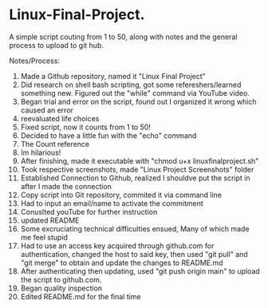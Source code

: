 # Linux-Final-Project.
A simple script couting from 1 to 50, along with notes and the general process to upload to git hub. 

Notes/Process:
1. Made a Github repository, named it "Linux Final Project"
2. Did research on shell bash scripting, got some refereshers/learned something new. Figured out the "while" command via YouTube video. 
3. Began trial and error on the script, found out I organized it wrong which caused an error
4. reevaluated life choices
5. Fixed script, now it counts from 1 to 50!
6. Decided to have a little fun with the "echo" command
7. The Count reference
8. Im hilarious!
9. After finishing, made it executable with "chmod u+x linuxfinalproject.sh"
10. Took respective screenshots, made "Linux Project Screenshots" folder
11. Established Connection to Github, realized I shouldve put the script in after I made the connection
12. Copy script into Git repository, commited it via command line
13. Had to input an email/name to activate the commitment
14. Conuslted youTube for further instruction
15. updated README
16. Some excruciating technical difficulties ensued, Many of which made me feel stupid 
17. Had to use an access key acquired through github.com for authentication, changed the host to said key, then used "git pull" and "git merge" to obtain and update the changes to README.md
18. After authenticating then updating, used "git push origin main" to upload the script to github.com.
19. Began quality inspection
20. Edited README.md for the final time
